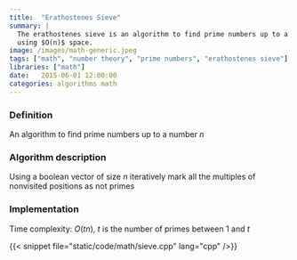 ```yaml
---
title:  "Erathostenes Sieve"
summary: |
  The erathostenes sieve is an algorithm to find prime numbers up to a positive number $n$
  using $O(n)$ space.
image: /images/math-generic.jpeg
tags: ["math", "number theory", "prime numbers", "erathostenes sieve"]
libraries: ["math"]
date:   2015-06-01 12:00:00
categories: algorithms math
---
```


### Definition

An algorithm to find prime numbers up to a number $n$

### Algorithm description

Using a boolean vector of size $n$ iteratively mark all the multiples of nonvisited positions as not primes

### Implementation

Time complexity: $O(tn)$, $t$ is the number of primes between $1$ and $t$

{{< snippet file="static/code/math/sieve.cpp" lang="cpp" />}}
